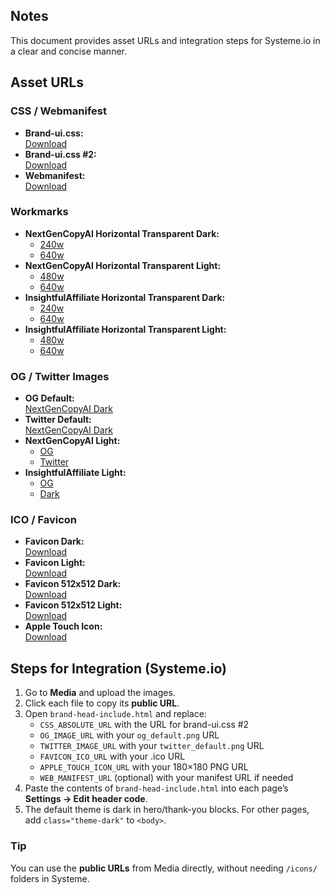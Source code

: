 ## Notes
This document provides asset URLs and integration steps for Systeme.io in a clear and concise manner.

## Asset URLs

### CSS / Webmanifest
- **Brand-ui.css:**  
  [Download](https://d1yei2z3i6k35z.cloudfront.net/13254463/68b75bff8673d_brand-ui.css)  
- **Brand-ui.css #2:**  
  [Download](https://d1yei2z3i6k35z.cloudfront.net/13254463/68b939ecc4901_brand-ui.css)  
- **Webmanifest:**  
  [Download](https://d1yei2z3i6k35z.cloudfront.net/13254463/68b7ac4471c03_site.webmanifest.json)

### Workmarks
- **NextGenCopyAI Horizontal Transparent Dark:**
  - [240w](https://d1yei2z3i6k35z.cloudfront.net/13254463/68bc00626cfb7_NextGenCopyAI_horizontal_transparent_dark-fg_240w.png)  
  - [640w](https://d1yei2z3i6k35z.cloudfront.net/13254463/68bc0bd222e38_NextGenCopyAI_horizontal_transparent_dark-fg_640w.png)  
- **NextGenCopyAI Horizontal Transparent Light:**
  - [480w](https://d1yei2z3i6k35z.cloudfront.net/13254463/68bd5a88961c9_NextGenCopyAI_horizontal_transparent_light-fg_480w.png)  
  - [640w](https://d1yei2z3i6k35z.cloudfront.net/13254463/68bc0bd223245_NextGenCopyAI_horizontal_transparent_light-fg_640w.png)  
- **InsightfulAffiliate Horizontal Transparent Dark:**
  - [240w](https://d1yei2z3i6k35z.cloudfront.net/13254463/68bc006265a35_InsightfulAffiliate_horizontal_transparent_dark-fg_240w.png)  
  - [640w](https://d1yei2z3i6k35z.cloudfront.net/13254463/68bc0bd21be8b_InsightfulAffiliate_horizontal_transparent_dark-fg_640w.png)  
- **InsightfulAffiliate Horizontal Transparent Light:**
  - [480w](https://d1yei2z3i6k35z.cloudfront.net/13254463/68bd5a8896193_InsightfulAffiliate_horizontal_transparent_light-fg_480w.png)  
  - [640w](https://d1yei2z3i6k35z.cloudfront.net/13254463/68bc0bd220aed_InsightfulAffiliate_horizontal_transparent_light-fg_640w.png)  

### OG / Twitter Images
- **OG Default:**  
  [NextGenCopyAI Dark](https://d1yei2z3i6k35z.cloudfront.net/13254463/68b7b43c6ac34_NextGenCopyAI_by_InsightfulAffiliate_og_dark_1200x630.png)  
- **Twitter Default:**  
  [NextGenCopyAI Dark](https://d1yei2z3i6k35z.cloudfront.net/13254463/68b7b43c6961a_NextGenCopyAI_by_InsightfulAffiliate_twitter_dark_1200x628.png)  
- **NextGenCopyAI Light:**  
  - [OG](https://d1yei2z3i6k35z.cloudfront.net/13254463/68b7cbd026195_NextGenCopyAI_by_InsightfulAffiliate_og_light_1200x630.png)  
  - [Twitter](https://d1yei2z3i6k35z.cloudfront.net/13254463/68b7cbd026195_NextGenCopyAI_by_InsightfulAffiliate_twitter_light_1200x628.png)  
- **InsightfulAffiliate Light:**  
  - [OG](https://d1yei2z3i6k35z.cloudfront.net/13254463/68c25df1dc6f4_InsightfulAffiliate_og_light_1200x630.png)  
  - [Dark](https://d1yei2z3i6k35z.cloudfront.net/13254463/68c25df1c5160_InsightfulAffiliate_og_dark_1200x630.png)  

### ICO / Favicon
- **Favicon Dark:**  
  [Download](https://d1yei2z3i6k35z.cloudfront.net/13254463/68b7b43c6aa85_favicon.ico)  
- **Favicon Light:**  
  [Download](https://d1yei2z3i6k35z.cloudfront.net/13254463/68c13281652cd_favicon_light.ico)  
- **Favicon 512x512 Dark:**  
  [Download](https://d1yei2z3i6k35z.cloudfront.net/13254463/68c115bc6ae32_favicon-512x512.png)  
- **Favicon 512x512 Light:**  
  [Download](https://d1yei2z3i6k35z.cloudfront.net/13254463/68c115930a4c4_favicon-512x512.png)  
- **Apple Touch Icon:**  
  [Download](https://d1yei2z3i6k35z.cloudfront.net/13254463/68b2b075f0945_apple-touch-icon.png)  

## Steps for Integration (Systeme.io)
1. Go to **Media** and upload the images.
2. Click each file to copy its **public URL**.
3. Open `brand-head-include.html` and replace:
   - `CSS_ABSOLUTE_URL` with the URL for brand-ui.css #2
   - `OG_IMAGE_URL` with your `og_default.png` URL
   - `TWITTER_IMAGE_URL` with your `twitter_default.png` URL
   - `FAVICON_ICO_URL` with your .ico URL
   - `APPLE_TOUCH_ICON_URL` with your 180×180 PNG URL
   - `WEB_MANIFEST_URL` (optional) with your manifest URL if needed
4. Paste the contents of `brand-head-include.html` into each page’s **Settings → Edit header code**.
5. The default theme is dark in hero/thank-you blocks. For other pages, add `class="theme-dark"` to `<body>`.

### Tip
You can use the **public URLs** from Media directly, without needing `/icons/` folders in Systeme.